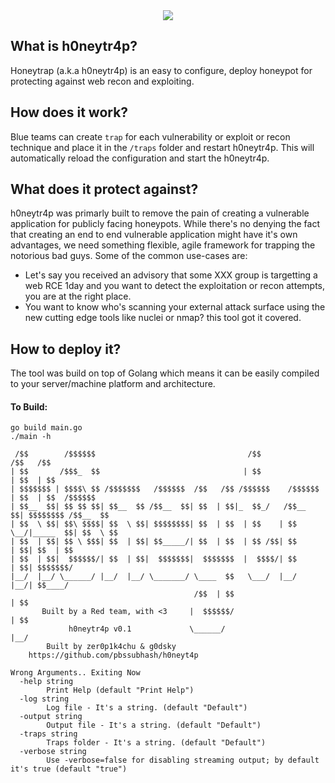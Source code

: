 <div style="text-align:center"><img src="https://github.com/pbssubhash/h0neytr4p/blob/main/logo.png?raw=true" /></div>

## What is h0neytr4p? 
Honeytrap (a.k.a h0neytr4p) is an easy to configure, deploy honeypot for protecting against web recon and exploiting. 

## How does it work? 
Blue teams can create `trap` for each vulnerability or exploit or recon technique and place it in the `/traps` folder and restart h0neytr4p. This will automatically reload the configuration and start the h0neytr4p.

## What does it protect against?
h0neytr4p was primarly built to remove the pain of creating a vulnerable application for publicly facing honeypots. While there's no denying the fact that creating an end to end vulnerable application might have it's own advantages, we need something flexible, agile framework for trapping the notorious bad guys. Some of the common use-cases are:
- Let's say you received an advisory that some XXX group is targetting a web RCE 1day and you want to detect the exploitation or recon attempts, you are at the right place.
- You want to know who's scanning your external attack surface using the new cutting edge tools like nuclei or nmap? this tool got it covered.


## How to deploy it? 
The tool was build on top of Golang which means it can be easily compiled to your server/machine platform and architecture. 

#### To Build: 

```
go build main.go
./main -h

 /$$        /$$$$$$                                  /$$               /$$   /$$
| $$       /$$$_  $$                                | $$              | $$  | $$
| $$$$$$$ | $$$$\ $$ /$$$$$$$   /$$$$$$  /$$   /$$ /$$$$$$    /$$$$$$ | $$  | $$  /$$$$$$
| $$__  $$| $$ $$ $$| $$__  $$ /$$__  $$| $$  | $$|_  $$_/   /$$__  $$| $$$$$$$$ /$$__  $$
| $$  \ $$| $$\ $$$$| $$  \ $$| $$$$$$$$| $$  | $$  | $$    | $$  \__/|_____  $$| $$  \ $$
| $$  | $$| $$ \ $$$| $$  | $$| $$_____/| $$  | $$  | $$ /$$| $$            | $$| $$  | $$
| $$  | $$|  $$$$$$/| $$  | $$|  $$$$$$$|  $$$$$$$  |  $$$$/| $$            | $$| $$$$$$$/
|__/  |__/ \______/ |__/  |__/ \_______/ \____  $$   \___/  |__/            |__/| $$____/
                                         /$$  | $$                              | $$
       Built by a Red team, with <3     |  $$$$$$/                              | $$
             h0neytr4p v0.1             \______/                               |__/
        Built by zer0p1k4chu & g0dsky
    https://github.com/pbssubhash/h0neyt4p

Wrong Arguments.. Exiting Now
  -help string
        Print Help (default "Print Help")
  -log string
        Log file - It's a string. (default "Default")
  -output string
        Output file - It's a string. (default "Default")
  -traps string
        Traps folder - It's a string. (default "Default")
  -verbose string
        Use -verbose=false for disabling streaming output; by default it's true (default "true")
```

